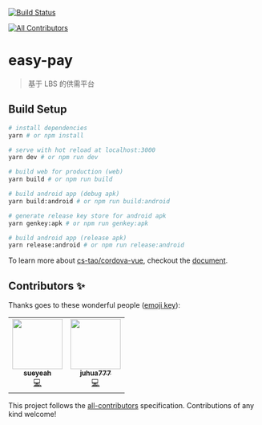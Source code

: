 [![Build Status](https://travis-ci.com/lsq210/EasyPay.svg?branch=master)](https://travis-ci.com/lsq210/EasyPay)
<!-- ALL-CONTRIBUTORS-BADGE:START - Do not remove or modify this section -->
[![All Contributors](https://img.shields.io/badge/all_contributors-2-orange.svg?style=flat-square)](#contributors-)
<!-- ALL-CONTRIBUTORS-BADGE:END -->

# easy-pay

> 基于 LBS 的供需平台

## Build Setup

``` bash
# install dependencies
yarn # or npm install

# serve with hot reload at localhost:3000
yarn dev # or npm run dev

# build web for production (web)
yarn build # or npm run build

# build android app (debug apk)
yarn build:android # or npm run build:android

# generate release key store for android apk
yarn genkey:apk # or npm run genkey:apk

# build android app (release apk)
yarn release:android # or npm run release:android 
```

To learn more about [cs-tao/cordova-vue](https://github.com/CS-Tao/cordova-vue), checkout the [document](https://cs-tao.github.io/cordova-vue).

## Contributors ✨

Thanks goes to these wonderful people ([emoji key](https://allcontributors.org/docs/en/emoji-key)):

<!-- ALL-CONTRIBUTORS-LIST:START - Do not remove or modify this section -->
<!-- prettier-ignore-start -->
<!-- markdownlint-disable -->
<table>
  <tr>
    <td align="center"><a href="https://github.com/sueyeah"><img src="https://avatars0.githubusercontent.com/u/49059029?v=4" width="100px;" alt=""/><br /><sub><b>sueyeah</b></sub></a><br /><a href="https://github.com/lsq210/EasyPay/commits?author=sueyeah" title="Code">💻</a></td>
    <td align="center"><a href="https://github.com/juhua777"><img src="https://avatars2.githubusercontent.com/u/54169245?v=4" width="100px;" alt=""/><br /><sub><b>juhua777</b></sub></a><br /><a href="https://github.com/lsq210/EasyPay/commits?author=juhua777" title="Code">💻</a></td>
  </tr>
</table>

<!-- markdownlint-enable -->
<!-- prettier-ignore-end -->
<!-- ALL-CONTRIBUTORS-LIST:END -->

This project follows the [all-contributors](https://github.com/all-contributors/all-contributors) specification. Contributions of any kind welcome!